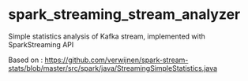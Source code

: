 # spark_streaming_stream_analyzer
Simple statistics analysis of Kafka stream, implemented with SparkStreaming API

Based on : 
https://github.com/verwijnen/spark-stream-stats/blob/master/src/spark/java/StreamingSimpleStatistics.java
